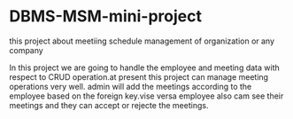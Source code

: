 # DBMS-MSM-mini-project
this project about meetiing schedule management of organization or any company

In this project we are going to handle the employee and meeting data with respect to CRUD operation.at present this project can manage meeting operations very well. admin will add the meetings according to the employee based on the foreign key.vise versa employee also cam see their meetings and they can accept or rejecte the meetings.
